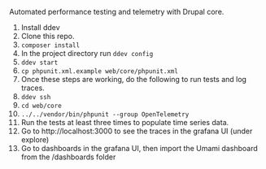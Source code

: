 Automated performance testing and telemetry with Drupal core.

1. Install ddev
1. Clone this repo.
1. `composer install`
1. In the project directory run `ddev config`
1. `ddev start`
1. `cp phpunit.xml.example web/core/phpunit.xml`
1. Once these steps are working, do the following to run tests and log traces.
1. `ddev ssh`
1. `cd web/core`
1. `../../vendor/bin/phpunit --group OpenTelemetry`
1. Run the tests at least three times to populate time series data.
1. Go to http://localhost:3000 to see the traces in the grafana  UI (under explore)
1. Go to dashboards in the grafana UI, then import the Umami dashboard from the /dashboards folder
